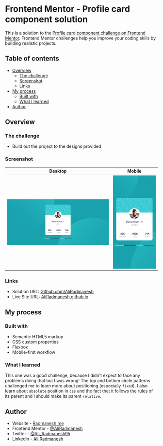 # Frontend Mentor - Profile card component solution

This is a solution to the [Profile card component challenge on Frontend Mentor](https://www.frontendmentor.io/challenges/profile-card-component-cfArpWshJ). Frontend Mentor challenges help you improve your coding skills by building realistic projects. 

## Table of contents

- [Overview](#overview)
  - [The challenge](#the-challenge)
  - [Screenshot](#screenshot)
  - [Links](#links)
- [My process](#my-process)
  - [Built with](#built-with)
  - [What I learned](#what-i-learned)
- [Author](#author)

## Overview

### The challenge

- Build out the project to the designs provided

### Screenshot

|                                                    Desktop                                                     |                                                    Mobile                                                    |
| :------------------------------------------------------------------------------------------------------------: | :----------------------------------------------------------------------------------------------------------: |
| ![Desktop screenshot to the profile card component coding challenge](./images/screenshot-desktop.png) | ![Mobile screenshot to the profile card component coding challenge](./images/screenshot-mobile.png) |

### Links

- Solution URL: [Github.com/AliRadmanesh](https://github.com/AliRadmanesh/frontendmentor-challenges/tree/main/newbie/profile-card-component)
- Live Site URL: [AliRadmanesh.github.io](https://aliradmanesh.github.io/frontendmentor-challenges/newbie/profile-card-component/)

## My process

### Built with

- Semantic HTML5 markup
- CSS custom properties
- Flexbox
- Mobile-first workflow

### What I learned

This one was a good challenge, because I didn't expect to face any problems doing that but I was wrong! The top and bottom circle patterns challenged me to learn more about positioning (especially `fixed`). I also learn about `absolute` position in `css` and the fact that it follows the rules of its parent and I should make its parent `relative`.

## Author

- Website - [Radmanesh.me](https://www.radmanesh.me)
- Frontend Mentor - [@AliRadmanesh](https://www.frontendmentor.io/profile/AliRadmanesh)
- Twitter - [@Ali_Radmanesh95](https://twitter.com/Ali_Radmanesh95)
- Linkedin - [Ali Radmanesh](https://www.linkedin.com/in/ali-radmanesh-71038a131/)
